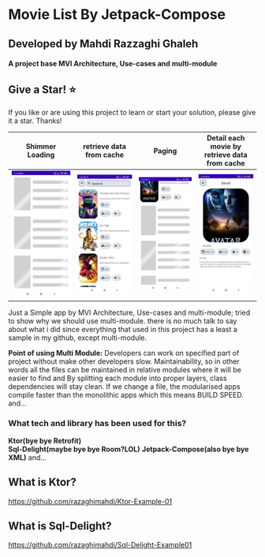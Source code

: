 # Movie List By Jetpack-Compose

## Developed by Mahdi Razzaghi Ghaleh

#### A project base MVI Architecture, Use-cases and multi-module

## Give a Star! ⭐
If you like or are using this project to learn or start your solution, please give it a star. Thanks!


| Shimmer Loading | retrieve data from cache | Paging | Detail each movie by retrieve data from cache |
| :---: | :---: | :---: | :---: |
| ![](screenshots/1.jpg) | ![](screenshots/2.jpg)  | ![](screenshots/3.jpg) |![](screenshots/4.jpg) |


Just a Simple app by MVI Architecture, Use-cases and multi-module; tried to show why we should use multi-module.
there is no much talk to say about what i did since everything that used in this project has a least a sample in my github,
except multi-module.

**Point of using Multi Module:**
Developers can work on specified part of project without make other developers slow. 
Maintainability, so in other words all the files can be maintained in relative modules where it will be easier to find and
By splitting each module into proper layers, class dependencies will stay clean.
If we change a file, the modularised apps compile faster than the monolithic apps which this means BUILD SPEED. 
and...

### What tech and library has been used for this?
**Ktor(bye bye Retrofit)**  
**Sql-Delight(maybe bye bye Room?LOL)** 
**Jetpack-Compose(also bye bye XML)** 
and...


## What is Ktor?
https://github.com/razaghimahdi/Ktor-Example-01

## What is Sql-Delight?
https://github.com/razaghimahdi/Sql-Delight-Example01


